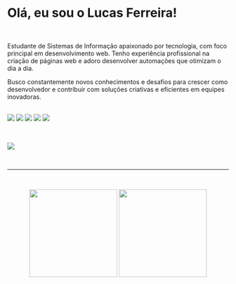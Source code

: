 # Olá, eu sou o Lucas Ferreira!

<br>

Estudante de Sistemas de Informação apaixonado por tecnologia, com foco principal em desenvolvimento web. Tenho experiência profissional na criação de páginas web e adoro desenvolver automações que otimizam o dia a dia.

Busco constantemente novos conhecimentos e desafios para crescer como desenvolvedor e contribuir com soluções criativas e eficientes em equipes inovadoras.
<br>
<br>
<div> 
  <a href="https://www.instagram.com/lucas_f_pas?igsh=Nnc2a3RrMzVkenN3" target="_blank"><img src="https://img.shields.io/badge/-Instagram-%23E4405F?style=for-the-badge&logo=instagram&logoColor=white" target="_blank"></a>
  <a href="https://wa.me/5522998192184" target="_blank"><img src="https://img.shields.io/badge/WhatsApp-25D366?style=for-the-badge&logo=whatsapp&logoColor=white" target="_blank"></a>
  <a href="https://www.linkedin.com/in/lucasF-Souza/" target="_blank"><img src="https://img.shields.io/badge/-LinkedIn-%230077B5?style=for-the-badge&logo=linkedin&logoColor=white" target="_blank"></a>
  <a href="mailto:lucasferreira1.dev@gmail.com"><img src="https://img.shields.io/badge/Gmail-D14836?style=for-the-badge&logo=gmail&logoColor=white" target="_blank"></a>
  <a href="https://discord.com/users/464799145111060490" target="_blank"><img src="https://img.shields.io/badge/Discord-7289DA?style=for-the-badge&logo=discord&logoColor=white" target="_blank"></a>

</div>
<br>

##

<p align="left">
  <a href="https://skillicons.dev">
    <img src="https://skillicons.dev/icons?i=js,ts,react,html,css,java,spring,python,php&theme=dark" />
  </a>
</p>

<br>

<hr>
<br>

<p align="center">
  <img height="200em" src="https://github-readme-stats.vercel.app/api?username=LucasPaschoal&show_icons=true&theme=dracula&include_all_commits=true&count_private=true"/>
  <img height="200em" src="https://github-readme-stats.vercel.app/api/top-langs/?username=LucasPaschoal&layout=compact&langs_count=7&theme=dracula"/>
</p>
